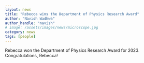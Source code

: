 ```yaml
---
layout: news
title: "Rebecca wins the Department of Physics Research Award"
author: "Navish Wadhwa"
author_handle: "navish"
# image: /assets/images/news/microscope.jpg
category: news
tags: [people]
---
```

Rebecca won the Department of Physics Research Award for 2023. Congratulations, Rebecca! 
